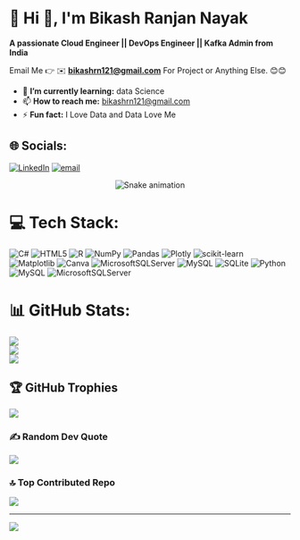 # 💫 Hi 👋, I'm Bikash Ranjan Nayak
**A passionate Cloud Engineer || DevOps Engineer || Kafka Admin from India**

Email Me 👉 ✉️ **bikashrn121@gmail.com** For Project or Anything Else. 😊😊

- 🌱 **I’m currently learning:** data Science
- 📫 **How to reach me:** bikashrn121@gmail.com
- ⚡ **Fun fact:** I Love Data and Data Love Me


## 🌐 Socials:
[![LinkedIn](https://img.shields.io/badge/LinkedIn-%230077B5.svg?logo=linkedin&logoColor=white)](https://linkedin.com/in/https://www.linkedin.com/in/bikash-ranjan-5028a4269?) [![email](https://img.shields.io/badge/Email-D14836?logo=gmail&logoColor=white)](mailto:bikashrn121@gmail.com) 

<!-- Snake Game Repo View -->

<div align="center">
  <img src="https://profile-readme-generator.com/assets/snake.svg" alt="Snake animation" />
</div>

# 💻 Tech Stack:
![C#](https://img.shields.io/badge/c%23-%23239120.svg?style=for-the-badge&logo=csharp&logoColor=white) ![HTML5](https://img.shields.io/badge/html5-%23E34F26.svg?style=for-the-badge&logo=html5&logoColor=white) ![R](https://img.shields.io/badge/r-%23276DC3.svg?style=for-the-badge&logo=r&logoColor=white) ![NumPy](https://img.shields.io/badge/numpy-%23013243.svg?style=for-the-badge&logo=numpy&logoColor=white) ![Pandas](https://img.shields.io/badge/pandas-%23150458.svg?style=for-the-badge&logo=pandas&logoColor=white) ![Plotly](https://img.shields.io/badge/Plotly-%233F4F75.svg?style=for-the-badge&logo=plotly&logoColor=white) ![scikit-learn](https://img.shields.io/badge/scikit--learn-%23F7931E.svg?style=for-the-badge&logo=scikit-learn&logoColor=white) ![Matplotlib](https://img.shields.io/badge/Matplotlib-%23ffffff.svg?style=for-the-badge&logo=Matplotlib&logoColor=black) ![Canva](https://img.shields.io/badge/Canva-%2300C4CC.svg?style=for-the-badge&logo=Canva&logoColor=white) ![MicrosoftSQLServer](https://img.shields.io/badge/Microsoft%20SQL%20Server-CC2927?style=for-the-badge&logo=microsoft%20sql%20server&logoColor=white) ![MySQL](https://img.shields.io/badge/mysql-4479A1.svg?style=for-the-badge&logo=mysql&logoColor=white) ![SQLite](https://img.shields.io/badge/sqlite-%2307405e.svg?style=for-the-badge&logo=sqlite&logoColor=white) ![Python](https://img.shields.io/badge/python-3670A0?style=for-the-badge&logo=python&logoColor=ffdd54) ![MySQL](https://img.shields.io/badge/mysql-4479A1.svg?style=for-the-badge&logo=mysql&logoColor=white) ![MicrosoftSQLServer](https://img.shields.io/badge/Microsoft%20SQL%20Server-CC2927?style=for-the-badge&logo=microsoft%20sql%20server&logoColor=white)
# 📊 GitHub Stats:
![](https://github-readme-stats.vercel.app/api?username=Bikash-1210&theme=default&hide_border=false&include_all_commits=true&count_private=false)<br/>
![](https://nirzak-streak-stats.vercel.app/?user=Bikash-1210&theme=default&hide_border=false)<br/>
![](https://github-readme-stats.vercel.app/api/top-langs/?username=Bikash-1210&theme=default&hide_border=false&include_all_commits=true&count_private=false&layout=compact)




## 🏆 GitHub Trophies
![](https://github-profile-trophy.vercel.app/?username=Bikash-1210&theme=radical&no-frame=false&no-bg=true&margin-w=4)

### ✍️ Random Dev Quote
![](https://quotes-github-readme.vercel.app/api?type=horizontal&theme=radical)

### 🔝 Top Contributed Repo
![](https://github-contributor-stats.vercel.app/api?username=Bikash-1210&limit=5&theme=dark&combine_all_yearly_contributions=true)

---
[![](https://visitcount.itsvg.in/api?id=Bikash-1210&icon=0&color=0)](https://visitcount.itsvg.in)

<!-- Proudly created with GPRM ( https://gprm.itsvg.in ) -->
